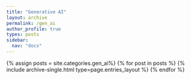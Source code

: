 ```yaml
---
title: "Generative AI"
layout: archive
permalink: /gen_ai
author_profile: true
types: posts
sidebar:
  nav: "docs"
---
```


{% assign posts = site.categories.gen_ai%}
{% for post in posts %}
  {% include archive-single.html type=page.entries_layout %}
{% endfor %}
